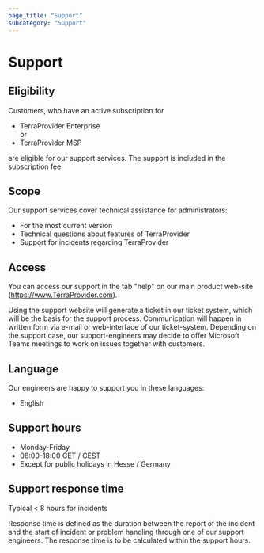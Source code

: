 ```yaml
---
page_title: "Support"
subcategory: "Support"
---
```


# Support

## Eligibility

Customers, who have an active subscription for&#x20;

* TerraProvider Enterprise \
  or&#x20;
* TerraProvider MSP&#x20;

are eligible for our support services. The support is included in the subscription fee.

## Scope

Our support services cover technical assistance for administrators:

* For the most current version
* Technical questions about features of TerraProvider
* Support for incidents regarding TerraProvider

## Access

You can access our support in the tab "help" on our main product web-site (https://www.TerraProvider.com).

Using the support website will generate a ticket in our ticket system, which will be the basis for the support process. Communication will happen in written form via e-mail or web-interface of our ticket-system. Depending on the support case, our support-engineers may decide to offer Microsoft Teams meetings to work on issues together with customers.

## Language

Our engineers are happy to support you in these languages:

* English

## Support hours

* Monday-Friday
* 08:00-18:00 CET / CEST
* Except for public holidays in Hesse / Germany

## Support response time

Typical < 8 hours for incidents

Response time is defined as the duration between the report of the incident and the start of incident or problem handling through one of our support engineers. The response time is to be calculated within the support hours.
